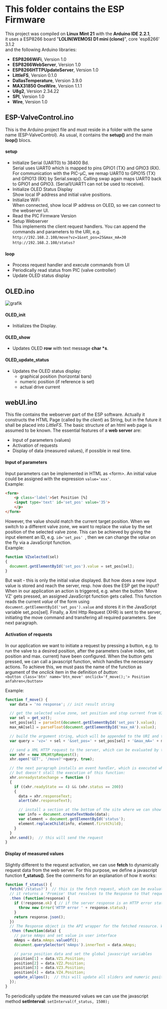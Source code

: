 # This folder contains the ESP Firmware
This project was compiled on **Linux Mint 21** with the **Arduino IDE 2.2.1**, <br>
it uses a ESP8266 board "**LOLIN(WEMOS) D1  mini (clone)**", core 'esp8266' 3.1.2 <br>
and the following Arduino libraries:

- **ESP8266WiFi**, Version 1.0
- **ESP8266WebServer**, Version 1.0
- **ESP8266HTTPUpdateServer**, Version 1.0
- **LittleFS**, Version 0.1.0
- **DallasTemperature**, Version 3.9.0
- **MAX31850 OneWire**, Version 1.1.1
- **U8g2**, Version 2.34.22
- **SPI**, Version 1.0
- **Wire**, Version 1.0 

## ESP-ValveControl.ino
This is the Arduino project file and must reside in a folder with the same name (ESP-ValveControl).
As usual, it contains the **setup()** and the main **loop()** blocs.

#### setup
- Initialize Serial (UART0) to 38400 Bd. <br>
  Serial uses UART0 which is mapped to pins GPIO1 (TX) and GPIO3 (RX).  <br>
  For communication with the PIC-µC, we remap UART0 to GPIO15 (TX) and GPIO13 (RX) by Serial.swap(). 
  Calling swap again maps UART0 back to GPIO1 and GPIO3. (Serial1/UART1 can not be used to receive).
- Initialize OLED Status Display <br>
  Show local IP address and initial valve positions.
- Initialize WiFi <br>
  When connected, show local IP address on OLED, so we can connect to the webserver UI.
- Read the PIC Firmware Version
- Setup Webserver <br>
  This implements the client request handlers. You can append the commands and parameters to the URI, e.g. <br>
  ``` http://192.168.2.108/move?vz=1&set_pos=25&max_mA=30 ``` <br>
  ``` http://192.168.2.108/status? ```

#### loop
- Process request handler and execute commands from UI
- Periodically read status from PIC (valve controller)
- Update OLED status display

## OLED.ino

![grafik](https://github.com/deklaus/OpenValveControl/assets/134941062/381b864e-4c95-4f8c-b542-b32fa9c08f5e)

#### OLED_init
- Initializes the Display.

#### OLED_show
- Updates OLED **row** with text message **char \*s**.

#### OLED_update_status
- Updates the OLED status display:
  - graphical position (horizontal bars)
  - numeric position (if reference is set)
  - actual drive current 

## webUI.ino
This file contains the webserver part of the ESP software. Actually it constructs the HTML Page (called by the *client*) 
as String, but in the future it shall be placed into *LittleFS*. The basic structure of an html web page is assumed to be known. 
The essential features of a **web server** are:
- Input of parameters (values)
- Activation of requests
- Display of data (measured values), if possible in real time.

#### Input of parameters
Input parameters can be implemented in HTML as \<form\>.
An initial value could be assigned with the expression ```value='xxx'```.
<br>
Example:
``` html
<form> 
	<p class='label'>Set Position [%] 
	<input type='text' id='set_pos' value='35'>
	</p>
</form>
```
However, the value should match the current target position. When we switch to a different
valve zone, we want to replace the value by the set position of the selected valve zone.
This can be achieved by giving the input element an ID, e.g. ```id='set_pos' ```, then we 
can change the *value* on the fly via a JavaScript function. <br>
Example:

``` javascript
function VZselected(sel) 
{
  document.getElementById('set_pos').value = set_pos[sel];
}
```
But wait - this is only the initial value displayed. But how does a new input value is stored and reach 
the server, resp. how does the ESP get the input?<br>
When in our application an action is triggered, e.g. when the button 'Move VZ' gets pressed, an assigned
JavaScript function gets called. This function reads the current *value* of the form using 
``` document.getElementById('set_pos').value ``` and stores it in the JavaScript variable 
set_pos[sel]. Finally, a Xml Http Request (XHR) is sent to the server, initiating the move command and 
transfering all required parameters. 
See next paragraph.

#### Activation of requests
In our application we want to initiate a request by pressing a button, e.g. to run the valve to a desired 
position, after the parameters (valve index, set position and max. current) have been configured.
When the button gets pressed, we can call a javascript function, which handles the necessary actions.
To achieve this, we must pass the name of the function as argument of the *onclick* item in the definition of *button*: <br>
``` <button class='btn' name='btn_move' onclick='f_move();'> Position anfahren</button> ```

Example:
``` javascript
function f_move() {
  var data = 'no response';	// init result string

  // get the selected valve zone, set position and stop current from UI:
  var sel = get_vz();	
  set_pos[sel] = parseInt(document.getElementById('set_pos').value);
  max_mA[sel] = parseFloat(document.getElementById('max_mA').value);

  // build the argument string, which will be appended to the URI and the request (/move?) before being sent to the ESP:
  var query = 'vz=' + sel + '&set_pos=' + set_pos[sel] + '&max_mA=' + max_mA[sel].toFixed(1);

  // send a XML HTTP request to the server, which can be evaluated by the "server.on" function (see the *setup* chapter).
  var xhr = new XMLHttpRequest();
  xhr.open('GET', '/move?'+query, true);

  // the next paragraph installs an event handler, which is executed when the request has been answered,
  // but doesn't stall the execution of this function:
  xhr.onreadystatechange = function ()
  {
    if ((xhr.readyState == 4) && (xhr.status == 200))
    {
      data = xhr.responseText;
      alert(xhr.responseText);

      // install a section at the bottom of the site where we can show the response
      var info = document.createTextNode(data);
      var element = document.getElementById('status');
      element.replaceChild(info, element.firstChild);
    }
  }
  xhr.send();  // this will send the request
}
```

#### Display of measured values

Slightly different to the request activation, we can use **fetch** to dynamically request data from 
the web server. For this purpose, we define a javascript function **f_status()**. See the comments for
an explanation of how it works:

``` javascript
function f_status() {
  fetch('/status?')  // this is the fetch request, which can be evaluated by the "server.on" function (see the *setup* chapter).
  // it returns a 'Promise' that resolves to the Response to that request — as soon as the server responds with headers
  .then (function(response) {
    if (!response.ok) {	// if the server response is an HTTP error status:
      throw new Error('HTTP error ' + response.status);
    }
    return response.json();
  })
  // The Response object is the API wrapper for the fetched resource. We can parse the response body text as JSON.
  .then (function(data) {
    // parse mAmps and set value in user interface
    mAmps = data.mAmps.valueOf();
    document.querySelector('mAmps').innerText = data.mAmps;

    // parse position data and set the global javascript variables 
    position[1] = data.VZ1.Position;
    position[2] = data.VZ2.Position;
    position[3] = data.VZ3.Position;
    position[4] = data.VZ4.Position;
    update_allpos();  // this will update all sliders and numeric position display
  });
}
```

To periodically update the measured values we can use the  javascript method **setInterval**:
``` setInterval(f_status, 1500); ```


